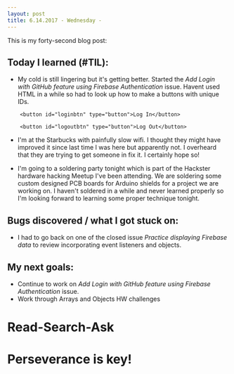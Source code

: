```yaml
---
layout: post
title: 6.14.2017 - Wednesday - 
---
```


This is my forty-second blog post: 

## Today I learned (#TIL):   

- My cold is still lingering but it's getting better.  Started the _Add Login with GitHub feature using Firebase Authentication_ issue.  Havent used HTML in a while so had to look up how to make a buttons with unique IDs.

```
    <button id="loginbtn" type="button">Log In</button>
```
```
    <button id="logoutbtn" type="button">Log Out</button>
```

- I'm at the Starbucks with painfully slow wifi.  I thought they might have improved it since last time I was here but apparently not.  I overheard that they are trying to get someone in fix it.  I certainly hope so!  

- I'm going to a soldering party tonight which is part of the Hackster hardware hacking Meetup I've been attending. We are soldering some custom designed PCB boards for Arduino shields for a project we are working on.  I haven't soldered in a while and never learned properly so I'm looking forward to learning some proper technique tonight. 


## Bugs discovered / what I got stuck on:

- I had to go back on one of the closed issue _Practice displaying Firebase data_ to review incorporating event listeners and objects. 


## My next goals:

- Continue to work on _Add Login with GitHub feature using Firebase Authentication_ issue.
- Work through Arrays and Objects HW challenges


# Read-Search-Ask

# Perseverance is key!







